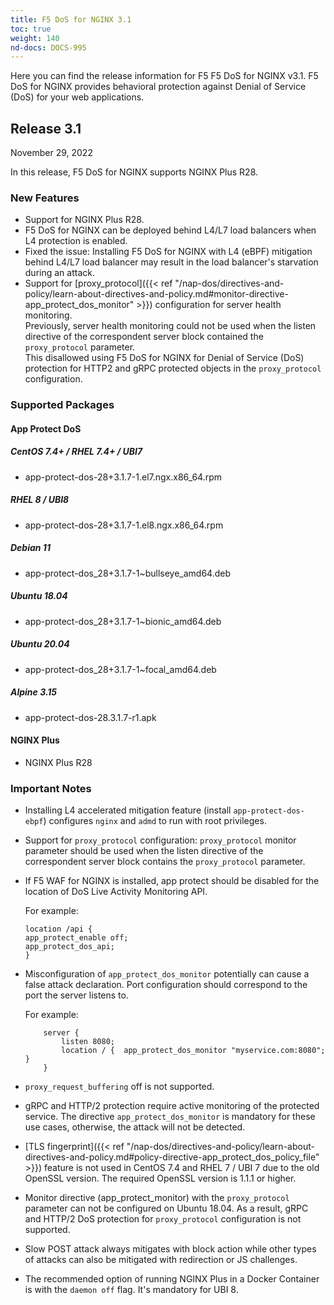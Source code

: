 ```yaml
---
title: F5 DoS for NGINX 3.1
toc: true
weight: 140
nd-docs: DOCS-995
---
```


Here you can find the release information for F5 F5 DoS for NGINX v3.1. F5 DoS for NGINX provides behavioral protection against Denial of Service (DoS) for your web applications.

## Release 3.1

November 29, 2022

In this release, F5 DoS for NGINX supports NGINX Plus R28.

### New Features

- Support for NGINX Plus R28.
- F5 DoS for NGINX can be deployed behind L4/L7 load balancers when L4 protection is enabled.
- Fixed the issue: Installing F5 DoS for NGINX with L4 (eBPF) mitigation behind L4/L7 load balancer may result in the load balancer's starvation during an attack.
- Support for [proxy_protocol]({{< ref "/nap-dos/directives-and-policy/learn-about-directives-and-policy.md#monitor-directive-app_protect_dos_monitor" >}}) configuration for server health monitoring.<br>
Previously, server health monitoring could not be used when the listen directive of the correspondent server block contained the `proxy_protocol` parameter.<br>
This disallowed using F5 DoS for NGINX for Denial of Service (DoS) protection for HTTP2 and gRPC protected objects in the `proxy_protocol` configuration.


### Supported Packages

#### App Protect DoS

##### CentOS 7.4+ / RHEL 7.4+ / UBI7

- app-protect-dos-28+3.1.7-1.el7.ngx.x86_64.rpm

##### RHEL 8 / UBI8

- app-protect-dos-28+3.1.7-1.el8.ngx.x86_64.rpm

##### Debian 11

- app-protect-dos_28+3.1.7-1~bullseye_amd64.deb

##### Ubuntu 18.04

- app-protect-dos_28+3.1.7-1~bionic_amd64.deb

##### Ubuntu 20.04

- app-protect-dos_28+3.1.7-1~focal_amd64.deb

##### Alpine 3.15

- app-protect-dos-28.3.1.7-r1.apk

#### NGINX Plus

- NGINX Plus R28


### Important Notes

- Installing L4 accelerated mitigation feature (install `app-protect-dos-ebpf`) configures `nginx` and `admd` to run with root privileges.

- Support for `proxy_protocol` configuration: `proxy_protocol` monitor parameter should be used when the listen directive of the correspondent server block contains the `proxy_protocol` parameter.

- If F5 WAF for NGINX is installed, app protect should be disabled for the location of DoS Live Activity Monitoring API.

    For example:

    ```shell
    location /api {
    app_protect_enable off;
    app_protect_dos_api;
    }
    ```

- Misconfiguration of `app_protect_dos_monitor` potentially can cause a false attack declaration.
Port configuration should correspond to the port the server listens to.

    For example:

    ```shell
        server {
            listen 8080;
            location / {  app_protect_dos_monitor "myservice.com:8080";  }
        }
    ```

- `proxy_request_buffering` off is not supported.

- gRPC and HTTP/2 protection require active monitoring of the protected service. The directive `app_protect_dos_monitor` is mandatory for these use cases, otherwise, the attack will not be detected.

- [TLS fingerprint]({{< ref "/nap-dos/directives-and-policy/learn-about-directives-and-policy.md#policy-directive-app_protect_dos_policy_file" >}}) feature is not used in CentOS 7.4 and RHEL 7 / UBI 7 due to the old OpenSSL version. The required OpenSSL version is 1.1.1 or higher.

- Monitor directive (app_protect_monitor) with the `proxy_protocol` parameter can not be configured on Ubuntu 18.04. As a result, gRPC and HTTP/2 DoS protection for `proxy_protocol` configuration is not supported.

- Slow POST attack always mitigates with block action while other types of attacks can also be mitigated with redirection or JS challenges.

- The recommended option of running NGINX Plus in a Docker Container is with the `daemon off` flag. It's mandatory for UBI 8.

